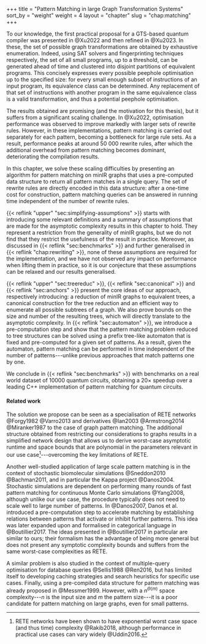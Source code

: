 +++
title = "Pattern Matching in large Graph Transformation Systems"
sort_by = "weight"
weight = 4
layout = "chapter"
slug = "chap:matching"
+++

To our knowledge, the first practical proposal for a GTS-based quantum compiler was
presented in @Xu2022 and then refined in @Xu2023.
In these, the set of possible graph transformations are obtained by exhaustive enumeration.
Indeed, using SAT solvers and fingerprinting techniques respectively,
the set of all small programs, up to a threshold, can be generated ahead of time and
clustered into disjoint partitions of equivalent programs.
This concisely expresses every possible peephole optimisation up to the specified
size: for every small enough subset of instructions of an input program,
its equivalence class can be determined.
Any replacement of that set of instructions with another program in the same
equivalence class
is a valid transformation, and thus a potential peephole optimisation.

The results obtained are promising (and the motivation for this thesis), but
it suffers from a significant scaling challenge. In @Xu2022,
optimisation performance was observed to improve markedly with
larger sets of rewrite rules.
However, in these implementations, pattern matching is carried out separately for each pattern,
becoming a bottleneck for large rule sets.
As a result, performance peaks at around 50 000 rewrite rules, after which the
additional overhead from pattern matching becomes dominant, deteriorating the
compilation results.

In this chapter, we solve these scaling difficulties by presenting an algorithm for
pattern matching on minIR graphs that uses a pre-computed
data structure to return all pattern matches in a single query.
The set of rewrite rules are directly encoded in this data structure:
after a one-time cost for construction,
pattern matching queries can be answered in running
time independent of the number of rewrite rules.

{{< reflink "upper" "sec:simplifying-assumptions" >}} starts with introducing some
relevant definitions and a summary of assumptions
that are made for the asymptotic complexity results in this chapter to hold.
They represent a restriction from the generality of minIR graphs, but we do not
find that they restrict the usefulness of the result in practice.
Moreover, as discussed in {{< reflink "sec:benchmarks" >}} and further generalised in {{< reflink "chap:rewriting" >}},
none of these assumptions
are required for the implementation, and we have
not observed any impact on performance when lifting them in practice,
so it is our conjecture that these assumptions can be relaxed and our results generalised.

{{< reflink "upper" "sec:treereduc" >}}, {{< reflink "sec:canonical" >}} and {{< reflink "sec:anchors" >}}
present the core
ideas of our approach, respectively introducing: a reduction of minIR graphs to equivalent trees,
a canonical construction for the tree reduction and an efficient way to enumerate all possible subtrees of a graph.
We also prove bounds on the size
and number of the resulting trees, which will directly translate to the asymptotic complexity.
In {{< reflink "sec:automaton" >}}, we introduce a pre-computation step
and show that the pattern matching problem reduced to tree
structures can be solved using a prefix tree-like automaton
that is fixed and pre-computed for a given set of patterns.
As a result, given the automaton, pattern matching can be performed in time independent
of the number of patterns---unlike previous approaches that match patterns one by one.

We conclude in {{< reflink "sec:benchmarks" >}} with benchmarks on a real world dataset of
10000 quantum circuits, obtaining a $20\times$ speedup over a leading C++ implementation
of pattern matching for quantum circuits.

#### Related work
The solution we propose can be seen as a specialisation of RETE networks @Forgy1982 @Varro2013
and derivatives @Ian2003 @Armstrong2014 @Miranker1987 to the case of graph pattern matching.
The additional structure obtained from restricting our considerations to graphs results in a
simplified network design that
allows us to derive worst-case asymptotic runtime and space bounds that are polynomial
in the parameters relevant in our use case[^spaceefficiency]---overcoming the key limitations of RETE.
[^spaceefficiency]: RETE networks have been shown to have exponential worst case space
(and thus time) complexity @Rakib2018, although performance in practical use cases can vary widely @Uddin2016.

Another well-studied application of large scale pattern matching is in the context
of stochastic biomolecular simulations @Sneddon2010 @Bachman2011, and in particular the Kappa project @Danos2004.
Stochastic simulations are dependent on performing many rounds of fast pattern matching for
continuous Monte Carlo simulations @Yang2008,
although unlike our use case, the procedure typically does not need to scale well to large number of patterns.
In @Danos2007, Danos et al. introduced a pre-computation step to accelerate matching by establishing
relations between patterns that activate or inhibit further patterns.
This idea was later expanded upon and formalised in categorical language in @Boutillier2017.
The ideas presented in @Boutillier2017 in particular are similar to ours; their
formalism has the advantage of being more general but does not present any symptotic
complexity bounds and suffers from the same worst-case complexities as RETE.

A similar problem is also studied in the context
of multiple-query optimisation for database queries @Sellis1988 @Ren2016,
but has limited itself to developing caching
strategies and search heuristics for specific use cases.
Finally, using a pre-compiled data structure for pattern matching
was already proposed in @Messmer1999.
However, with a $n^{\Theta(m)}$ space complexity---$n$ is the
input size and $m$ the pattern size---it is a poor candidate
for pattern matching on large graphs, even for small patterns.
